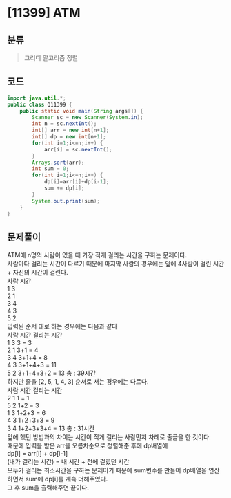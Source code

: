 # [11399] ATM

## 분류
> 그리디 알고리즘
> 정렬

## 코드
```java
import java.util.*;
public class Q11399 {
	public static void main(String args[]) {
		Scanner sc = new Scanner(System.in);
		int n = sc.nextInt();
		int[] arr = new int[n+1];
		int[] dp = new int[n+1];
		for(int i=1;i<=n;i++) {
			arr[i] = sc.nextInt();
		}
		Arrays.sort(arr);
		int sum = 0;
		for(int i=1;i<=n;i++) {
			dp[i]=arr[i]+dp[i-1];
			sum += dp[i];
		}
		System.out.print(sum);
	}
}


```

## 문제풀이

ATM에 n명의 사람이 있을 때 가장 적게 걸리는 시간을 구하는 문제이다.<br>
사람마다 걸리는 시간이 다르기 때문에 마지막 사람의 경우에는 앞에 4사람이 걸린 시간 + 자신의 시간이 걸린다.<br>
사람     시간 <br>
 1        3<br>
 2        1<br>
 3        4<br>
 4        3<br>
 5        2<br>
입력된 순서 대로 하는 경우에는 다음과 같다<br>
사람     시간      걸리는 시간<br>
 1        3            3          = 3<br>
 2        1            3+1        = 4<br>
 3        4            3+1+4      = 8<br>
 4        3            3+1+4+3    = 11<br>
 5        2            3+1+4+3+2  = 13    총 : 39시간<br>
하지만 줄을 [2, 5, 1, 4, 3] 순서로 서는 경우에는 다르다.<br>
사람     시간      걸리는 시간<br>
 2        1            1          = 1<br>
 5        2            1+2        = 3<br>
 1        3            1+2+3      = 6<br>
 4        3            1+2+3+3    = 9<br>
 3        4            1+2+3+3+4  = 13    총 : 31시간<br>
앞에 했던 방법과의 차이는 시간이 적게 걸리는 사람먼저 차례로 출금을 한 것이다.<br>
때문에 입력을 받은 arr을 오름차순으로 정렬해준 후에 dp배열에<br>
dp[i] = arr[i] + dp[i-1]<br>
(내가 걸리는 시간) = 내 시간 + 전에 걸렸던 시간 <br>
모두가 걸리는 최소시간을 구하는 문제이기 때문에 sum변수를 만들어 dp배열을 연산하면서 sum에 dp[i]를 계속 더해주었다.<br>
그 후 sum을 출력해주면 끝이다.